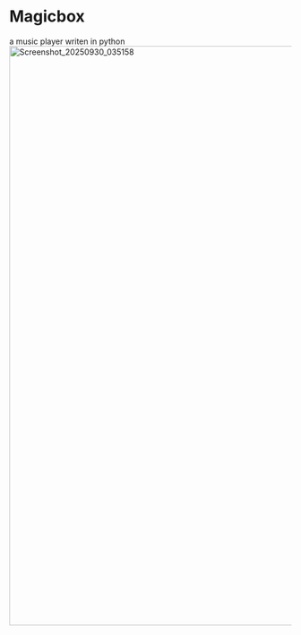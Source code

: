 # Magicbox
a music player writen in python 
<img width="1920" height="1035" alt="Screenshot_20250930_035158" src="https://github.com/user-attachments/assets/f6b0dd58-0fa9-4325-88f4-ffb13207dc9c" />
